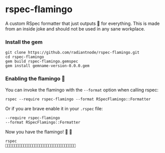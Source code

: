 # rspec-flamingo

A custom RSpec formatter that just outputs 🦩 for everything. This is made from an inside joke and should not be used in any sane workplace.

### Install the gem

```
git clone https://github.com/radiantnode/rspec-flamingo.git
cd rspec-flamingo
gem build rspec-flamingo.gemspec
gem install gemname-version-0.0.0.gem
```

### Enabling the flamingo 🦩

You can invoke the flamingo with the `--format` option when calling rspec:

```
rspec --require rspec-flamingo --format RSpecFlamingo::Formatter
```

Or if you are brave enable it in your `.rspec` file:

```
--require rspec-flamingo
--format RSpecFlamingo::Formatter
```

Now you have the flamingo! 🦩 🎉

```
rspec
🦩🦩🦩🦩🦩🦩🦩🦩🦩🦩🦩🦩🦩🦩🦩🦩🦩🦩🦩🦩🦩🦩🦩🦩🦩🦩🦩🦩🦩🦩🦩
```
